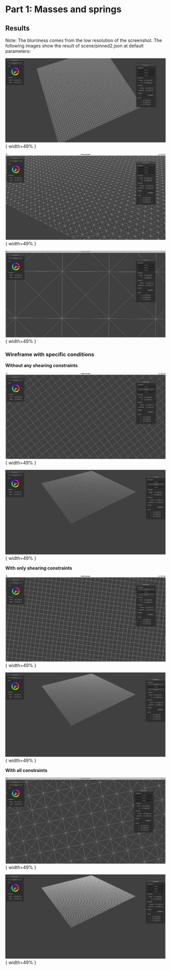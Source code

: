 # Part 1: Masses and springs

## Results

Note: The blurriness comes from the low resolution of the screenshot.
The following images show the result of scene/pinned2.json at default parameters:

![pinned2_1](../images/hw4/part_1/pinned2_1.PNG){ width=49% }

![pinned2_2](../images/hw4/part_1/pinned2_2.PNG){ width=49% }

![pinned2_3](../images/hw4/part_1/pinned2_3.PNG){ width=49% }




### Wireframe with specific conditions

**Without any shearing constraints**

![without](../images/hw4/part_1/without.PNG){ width=49% }

![without2](../images/hw4/part_1/without2.PNG){ width=49% }

**With only shearing constraints**

![only with](../images/hw4/part_1/onlywith.PNG){ width=49% }

![only with2](../images/hw4/part_1/onlywith2.PNG){ width=49% }

**With all constraints**

![with all](../images/hw4/part_1/withall.PNG){ width=49% }

![with all2](../images/hw4/part_1/withall2.PNG){ width=49% }
